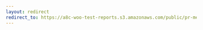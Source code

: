 ```yaml
---
layout: redirect
redirect_to: https://a8c-woo-test-reports.s3.amazonaws.com/public/pr-merge/43040/e2e/index.html
---
```

